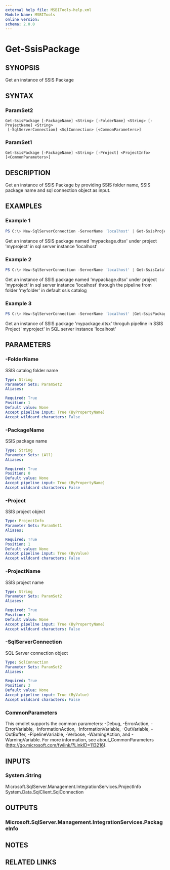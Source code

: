 ```yaml
---
external help file: MSBITools-help.xml
Module Name: MSBITools
online version:
schema: 2.0.0
---
```


# Get-SsisPackage

## SYNOPSIS
Get an instance of SSIS Package

## SYNTAX

### ParamSet2
```
Get-SsisPackage [-PackageName] <String> [-FolderName] <String> [-ProjectName] <String>
 [-SqlServerConnection] <SqlConnection> [<CommonParameters>]
```

### ParamSet1
```
Get-SsisPackage [-PackageName] <String> [-Project] <ProjectInfo> [<CommonParameters>]
```

## DESCRIPTION
Get an instance of SSIS Package by providing  SSIS folder name, SSIS package name and sql connection object as input.

## EXAMPLES

### Example 1
```powershell
PS C:\> New-SqlServerConnection -ServerName 'localhost' | Get-SsisProject -ProjectName 'myproject' -FolderName 'myprojectfolder'|Get-SsisPackage -PackageName 'mypackage.dtsx'
```

Get an instance of SSIS package named 'mypackage.dtsx' under project 'myproject' in sql server instance 'localhost'

### Example 2
```powershell
PS C:\> New-SqlServerConnection -ServerName 'localhost' | Get-SsisCatalog | Get-SsisCatalogFolder -FolderName 'myFolder' | Get-SsisProject -ProjectName 'myProject'|Get-SsisPackage -PackageName 'mypackage.dtsx'
```

Get an instance of SSIS package named 'mypackage.dtsx' under project 'myproject' in sql server instance 'localhost' through the pipeline from folder 'myfolder' in default ssis catalog 

### Example 3
```powershell
PS C:\> New-SqlServerConnection -ServerName 'localhost' |Get-SsisPackage -PackageName 'mypackage.dtsx' -FolderName 'myFolder' -ProjectName 'myproject'
```

Get an instance of SSIS package 'mypackage.dtsx' throguh pipeline in SSIS Project 'myproject' in SQL server instance 'localhost'

## PARAMETERS

### -FolderName
SSIS catalog folder name

```yaml
Type: String
Parameter Sets: ParamSet2
Aliases:

Required: True
Position: 1
Default value: None
Accept pipeline input: True (ByPropertyName)
Accept wildcard characters: False
```

### -PackageName
SSIS package name

```yaml
Type: String
Parameter Sets: (All)
Aliases:

Required: True
Position: 0
Default value: None
Accept pipeline input: True (ByPropertyName)
Accept wildcard characters: False
```

### -Project
SSIS project object

```yaml
Type: ProjectInfo
Parameter Sets: ParamSet1
Aliases:

Required: True
Position: 1
Default value: None
Accept pipeline input: True (ByValue)
Accept wildcard characters: False
```

### -ProjectName
SSIS project name

```yaml
Type: String
Parameter Sets: ParamSet2
Aliases:

Required: True
Position: 2
Default value: None
Accept pipeline input: True (ByPropertyName)
Accept wildcard characters: False
```

### -SqlServerConnection
SQL Server connection object

```yaml
Type: SqlConnection
Parameter Sets: ParamSet2
Aliases:

Required: True
Position: 3
Default value: None
Accept pipeline input: True (ByValue)
Accept wildcard characters: False
```

### CommonParameters
This cmdlet supports the common parameters: -Debug, -ErrorAction, -ErrorVariable, -InformationAction, -InformationVariable, -OutVariable, -OutBuffer, -PipelineVariable, -Verbose, -WarningAction, and -WarningVariable. For more information, see about_CommonParameters (http://go.microsoft.com/fwlink/?LinkID=113216).

## INPUTS

### System.String
Microsoft.SqlServer.Management.IntegrationServices.ProjectInfo
System.Data.SqlClient.SqlConnection

## OUTPUTS

### Microsoft.SqlServer.Management.IntegrationServices.PackageInfo

## NOTES

## RELATED LINKS
